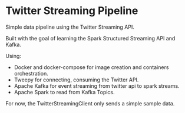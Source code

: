# Twitter Streaming Pipeline

Simple data pipeline using the Twitter Streaming API.

Built with the goal of learning the Spark Structured Streaming API and Kafka.

Using:
- Docker and docker-compose for image creation and containers orchestration.
- Tweepy for connecting, consuming the Twitter API.
- Apache Kafka for event streaming from twitter api to spark streams.
- Apache Spark to read from Kafka Topics.


For now, the TwitterStreamingClient only sends a simple sample data.
